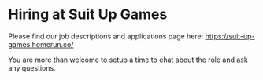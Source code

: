 # Hiring at Suit Up Games

Please find our job descriptions and applications page here:
https://suit-up-games.homerun.co/

You are more than welcome to setup a time to chat about the role and ask any questions.
